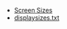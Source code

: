 - [Screen Sizes](https://www.screensizes.app/?model=iphone-13)
- [displaysizes.txt](https://gist.github.com/marcedwards/8236f288d8739641970b27c5ce9ee634)